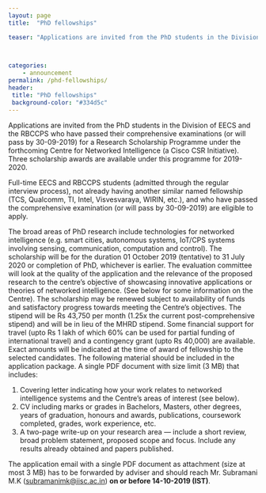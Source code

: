 ```yaml
---
layout: page
title:  "PhD fellowships"

teaser: "Applications are invited from the PhD students in the Division of EECS and the RBCCPS who have passed their comprehensive examinations (or will pass by 30-09-2019) for a Research Scholarship Programme under the forthcoming Centre for Networked Intelligence (a Cisco CSR Initiative).  Three scholarship awards are available under this programme for 2019-2020." 


 
categories:
    - announcement 
permalink: /phd-fellowships/ 
header:
 title: "PhD fellowships"
 background-color: "#334d5c"
---
```

Applications are invited from the PhD students in the Division of EECS and the RBCCPS who have passed their comprehensive examinations (or will pass by 30-09-2019) for a Research Scholarship Programme under the forthcoming Centre for Networked Intelligence (a Cisco CSR Initiative).  Three scholarship awards are available under this programme for 2019-2020.

Full-time EECS and RBCCPS students (admitted through the regular interview process), not already having another similar named fellowship (TCS, Qualcomm, TI, Intel, Visvesvaraya, WIRIN, etc.), and who have passed the comprehensive examination (or will pass by 30-09-2019) are eligible to apply.

The broad areas of PhD research include technologies for networked intelligence (e.g. smart cities, autonomous systems, IoT/CPS systems involving sensing, communication, computation and control). The scholarship will be for the duration 01 October 2019 (tentative) to 31 July 2020 or completion of PhD, whichever is earlier. The evaluation committee will look at the quality of the application and the relevance of the proposed research to the centre’s objective of showcasing innovative applications or theories of networked intelligence. (See below for some information on the Centre). The scholarship may be renewed subject to availability of funds and satisfactory progress towards meeting the Centre’s objectives.
The stipend will be Rs 43,750 per month (1.25x the current post-comprehensive stipend) and will be in lieu of the MHRD stipend. Some financial support for travel (upto Rs 1 lakh of which 60% can be used for partial funding of international travel) and a contingency grant (upto Rs 40,000) are available. Exact amounts will be indicated at the time of award of fellowship to the selected candidates. 
The following material should be included in the application package. A single PDF document with size limit (3 MB) that includes:
1. Covering letter indicating how your work relates to networked intelligence systems and the Centre’s areas of interest (see below).
2. CV including marks or grades  in Bachelors, Masters, other degrees, years of graduation, honours and awards, publications, coursework completed, grades, work experience, etc.
3. A two-page write-up on your research area — include a short review, broad problem statement, proposed scope and focus. Include any results already obtained and papers published.

The application email with a single PDF document as attachment (size at most 3 MB) has to be forwarded by adviser and should reach Mr. Subramani M.K ([subramanimk@iisc.ac.in](subramanimk@iisc.ac.in)) **on or before 14-10-2019 (IST)**.
